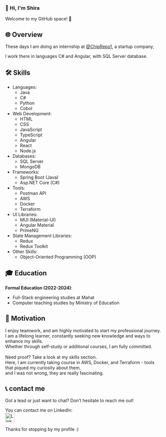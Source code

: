 ### 👋 Hi, I'm Shira
Welcome to my GitHub space! 🚀


## 🌐 Overview
These days I am doing an internship at [@ChipRepo1](https://github.com/ChipRepo1), a startup company, <br>

I work there in languages ​​C# and Angular, with SQL Server database.


## 🛠️ Skills
- Languages:
  - Java
  - C#
  - Python
  - Cobol
- Web Development:
  - HTML
  - CSS
  - JavaScript
  - TypeScript
  - Angular
  - React
  - Node.js
- Databases:
  - SQL Server
  - MongoDB
- Frameworks:
  - Spring Boot (Java)
  - Asp.NET Core (C#)
- Tools:
  - Postman API
  - AWS
  - Docker
  - Terraform
- UI Libraries:
    - MUI (Material-UI)
    - Angular Material
    - PrimeNG 
- State Management Libraries:
    - Redux
    - Redux Toolkit
- Other Skills:
  - Object-Oriented Programming (OOP)


## 🎓 Education
**Formal Education (2022-2024)**:
  - Full-Stack engineering studies at Mahat
  - Computer teaching studies by Ministry of Education


## 💪 Motivation
I enjoy teamwork, and am highly motivated to start my professional journey. <br>
I am a lifelong learner, constantly seeking new knowledge and ways to enhance my skills. <br>
Whether through self-study or additional courses, I am fully committed.  <br> <br>
Need proof? Take a look at my skills section. <br>
Here, I am currently taking course in AWS, Docker, and Terraform - tools that piqued my curiosity about them,  <br>
and I was not wrong, they are really fascinating.


## 📞 contact me
Got a lead or just want to chat? Don’t hesitate to reach me out! <br>

You can contact me on LinkedIn:   
<a href="https://www.linkedin.com/in/shirabiton/">
  <img src="https://camo.githubusercontent.com/2f23ee7b79f8d1f9e5a87fd12a9296cf01a995033830409393455480ffe22d1e/68747470733a2f2f696d672e736869656c64732e696f2f62616467652f4c696e6b6564496e2d2532333030373742352e7376673f267374796c653d666f722d7468652d6261646765266c6f676f3d6c696e6b6564696e266c6f676f436f6c6f723d7768697465" alt="LinkedIn" style="height: 30px;">
</a>
<br>




Thanks for stopping by my profile :)


